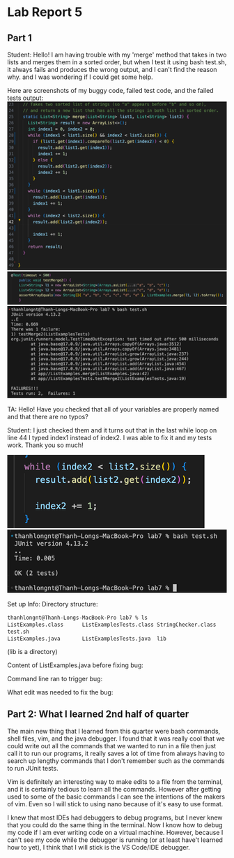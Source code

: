 # Lab Report 5

## Part 1
Student: Hello! I am having trouble with my 'merge' method that takes in two lists and merges them in a sorted order, but when I test it using bash test.sh, it always fails and produces the wrong output, and I can't find the reason why. and I was wondering if I could get some help.

Here are screenshots of my buggy code, failed test code, and the failed tests output:
![Image](Code-bug2.png)
![Image](Test-file.png)
![Image](Terminal-output-bug.png)

TA: Hello! Have you checked that all of your variables are properly named and that there are no typos? 

Student: I just checked them and it turns out that in the last while loop on line 44 I typed index1 instead of index2. I was able to fix it and my tests work. Thank you so much!

![Image](Code-success.png)
![Image](Terminal-output-success1.png)

Set up Info:
Directory structure:
```
thanhlongnt@Thanh-Longs-MacBook-Pro lab7 % ls
ListExamples.class      ListExamplesTests.class StringChecker.class     test.sh
ListExamples.java       ListExamplesTests.java  lib
```
(lib is a directory)

Content of ListExamples.java before fixing bug:

Command line ran to trigger bug:

What edit was needed to fix the bug:


## Part 2: What I learned 2nd half of quarter
  The main new thing that I learned from this quarter were bash commands, shell files, vim, and the java debugger. I found that it was really cool that we could write out all the commands that we wanted to run in a file then just call it to run our programs, it really saves a lot of time from always having to search up lengthy commands that I don't remember such as the commands to run JUnit tests. 
  
  Vim is definitely an interesting way to make edits to a file from the terminal, and it is certainly tedious to learn all the commands. However after getting used to some of the basic commands I can see the intentions of the makers of vim. Even so I will stick to using nano because of it's easy to use format.
  
  I knew that most IDEs had debuggers to debug programs, but I never knew that you could do the same thing in the terminal. Now I know how to debug my code if I am ever writing code on a virtual machine. However, because I can't see my code while the debugger is running (or at least have't learned how to yet), I think that I will stick is the VS Code/IDE debugger.

